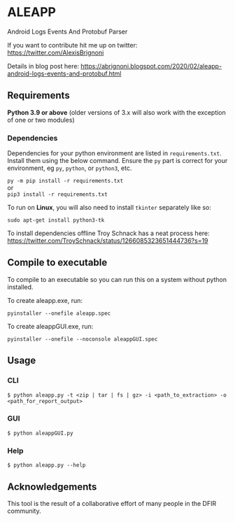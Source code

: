 # ALEAPP
Android Logs Events And Protobuf Parser

If you want to contribute hit me up on twitter: https://twitter.com/AlexisBrignoni  

Details in blog post here: https://abrignoni.blogspot.com/2020/02/aleapp-android-logs-events-and-protobuf.html  

## Requirements
**Python 3.9 or above** (older versions of 3.x will also work with the exception of one or two modules)

### Dependencies

Dependencies for your python environment are listed in `requirements.txt`. Install them using the below command. Ensure the `py` part is correct for your environment, eg `py`, `python`, or `python3`, etc. 

`py -m pip install -r requirements.txt`  
or  
 `pip3 install -r requirements.txt`

To run on **Linux**, you will also need to install `tkinter` separately like so:

`sudo apt-get install python3-tk`

To install dependencies offline Troy Schnack has a neat process here:
https://twitter.com/TroySchnack/status/1266085323651444736?s=19

## Compile to executable

To compile to an executable so you can run this on a system without python installed.

To create aleapp.exe, run:

```
pyinstaller --onefile aleapp.spec
````

To create aleappGUI.exe, run:

```
pyinstaller --onefile --noconsole aleappGUI.spec
```


## Usage

### CLI

```
$ python aleapp.py -t <zip | tar | fs | gz> -i <path_to_extraction> -o <path_for_report_output>
```

### GUI

```
$ python aleappGUI.py 
```

### Help

```
$ python aleapp.py --help
```

## Acknowledgements

This tool is the result of a collaborative effort of many people in the DFIR community.
